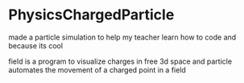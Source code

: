 # PhysicsChargedParticle
made a particle simulation to help my teacher learn how to code and because its cool

field is a program to visualize charges in free 3d space
and particle automates the movement of a charged point in a field

